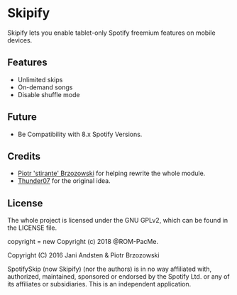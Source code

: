 # Skipify

Skipify lets you enable tablet-only Spotify freemium features on mobile devices.

## Features
- Unlimited skips
- On-demand songs
- Disable shuffle mode

## Future
- Be Compatibility with 8.x Spotify Versions.

## Credits

- <a href="http://forum.xda-developers.com/member.php?u=6799056">Piotr 'stirante' Brzozowski</a> for helping rewrite the whole module.
- <a href="http://forum.xda-developers.com/member.php?u=618483">Thunder07</a> for the original idea.

## License

The whole project is licensed under the GNU GPLv2, which can be found in the LICENSE file.

copyright = new Copyright (c) 2018 @ROM-PacMe.

Copyright (C) 2016 Jani Andsten & Piotr Brzozowski

SpotifySkip (now Skipify) (nor the authors) is in no way affiliated with, authorized, maintained, sponsored or endorsed by the Spotify Ltd. or any of its affiliates or subsidiaries. This is an independent application.
